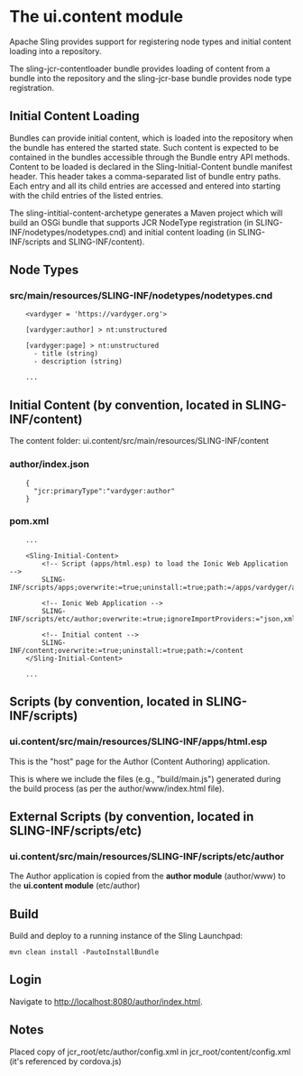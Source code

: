 # The ui.content module

Apache Sling provides support for registering node types and initial content loading into a repository.

The sling-jcr-contentloader bundle provides loading of content from a bundle into the repository and the sling-jcr-base bundle provides node type registration.

## Initial Content Loading

Bundles can provide initial content, which is loaded into the repository when the bundle has entered the started state. Such content is expected to be contained in the bundles accessible through the Bundle entry API methods. Content to be loaded is declared in the Sling-Initial-Content bundle manifest header. This header takes a comma-separated list of bundle entry paths. Each entry and all its child entries are accessed and entered into starting with the child entries of the listed entries.

The sling-intitial-content-archetype generates a Maven project which will build an OSGi bundle that supports JCR NodeType registration (in SLING-INF/nodetypes/nodetypes.cnd) and initial content loading (in SLING-INF/scripts and SLING-INF/content).


## Node Types

### src/main/resources/SLING-INF/nodetypes/nodetypes.cnd

```
    <vardyger = 'https://vardyger.org'>

    [vardyger:author] > nt:unstructured

    [vardyger:page] > nt:unstructured
      - title (string)
      - description (string)
      
    ...  
```

## Initial Content (by convention, located in SLING-INF/content)

The content folder: ui.content/src/main/resources/SLING-INF/content

### author/index.json

```
    {
      "jcr:primaryType":"vardyger:author"
    }
```

### pom.xml

```
    ...
    
    <Sling-Initial-Content>           
        <!-- Script (apps/html.esp) to load the Ionic Web Application -->
        SLING-INF/scripts/apps;overwrite:=true;uninstall:=true;path:=/apps/vardyger/author,
                            
        <!-- Ionic Web Application -->
        SLING-INF/scripts/etc/author;overwrite:=true;ignoreImportProviders:="json,xml,html,jar,zip";uninstall:=true;path:=/author,
                            
        <!-- Initial content -->
        SLING-INF/content;overwrite:=true;uninstall:=true;path:=/content                  
    </Sling-Initial-Content>
    
    ...
```

## Scripts (by convention, located in SLING-INF/scripts)

### ui.content/src/main/resources/SLING-INF/apps/html.esp
This is the "host" page for the Author (Content Authoring) application.

This is where we include the files (e.g., "build/main.js") generated during the build process (as per the author/www/index.html file).

## External Scripts (by convention, located in SLING-INF/scripts/etc)

### ui.content/src/main/resources/SLING-INF/scripts/etc/author
The Author application is copied from the **author module** (author/www) to the **ui.content module** (etc/author)

## Build

Build and deploy to a running instance of the Sling Launchpad:

    mvn clean install -PautoInstallBundle

## Login

Navigate to [http://localhost:8080/author/index.html](http://localhost:8080/author/index.html).

## Notes

Placed copy of jcr_root/etc/author/config.xml in jcr_root/content/config.xml (it's referenced by cordova.js)

